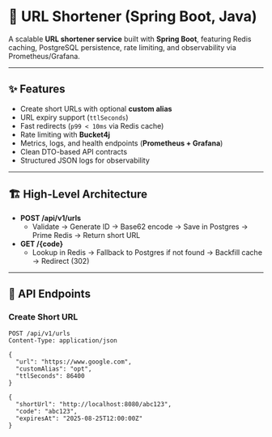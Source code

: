 # 🚀 URL Shortener (Spring Boot, Java)

A scalable **URL shortener service** built with **Spring Boot**, featuring Redis caching, PostgreSQL persistence, rate limiting, and observability via Prometheus/Grafana.  

---

## ✨ Features

- Create short URLs with optional **custom alias**
- URL expiry support (`ttlSeconds`)
- Fast redirects (`p99 < 10ms` via Redis cache)
- Rate limiting with **Bucket4j**
- Metrics, logs, and health endpoints (**Prometheus + Grafana**)
- Clean DTO-based API contracts
- Structured JSON logs for observability

---

## 🏗️ High-Level Architecture

- **POST /api/v1/urls**
  - Validate → Generate ID → Base62 encode → Save in Postgres → Prime Redis → Return short URL  
- **GET /{code}**
  - Lookup in Redis → Fallback to Postgres if not found → Backfill cache → Redirect (302)  

---

## 📡 API Endpoints

### Create Short URL
```http
POST /api/v1/urls
Content-Type: application/json

{
  "url": "https://www.google.com",
  "customAlias": "opt",
  "ttlSeconds": 86400
}

{
  "shortUrl": "http://localhost:8080/abc123",
  "code": "abc123",
  "expiresAt": "2025-08-25T12:00:00Z"
}
```
